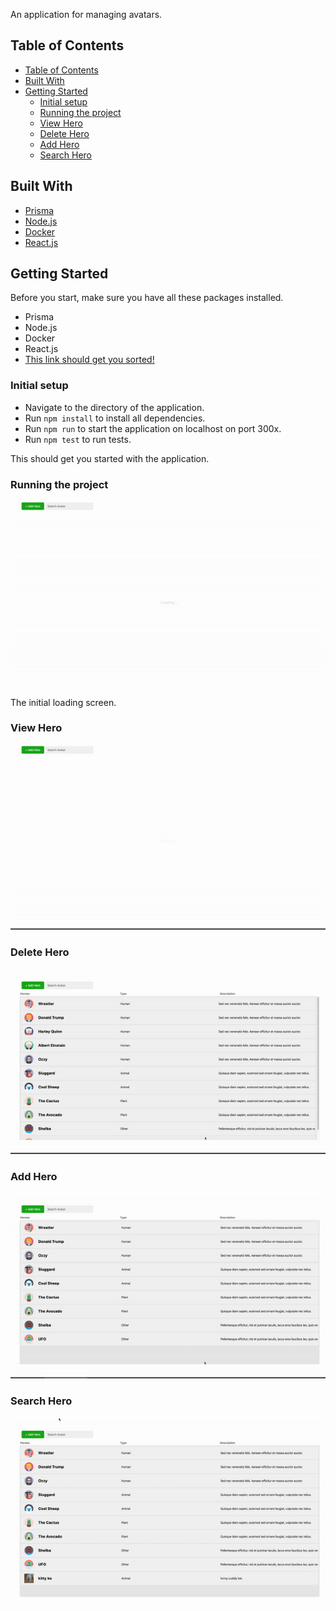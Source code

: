 <!-- TABLE OF CONTENTS -->

An application for managing avatars.

## Table of Contents

- [Table of Contents](#table-of-contents)
- [Built With](#built-with)
- [Getting Started](#getting-started)
  - [Initial setup](#initial-setup)
  - [Running the project](#running-the-project)
  - [View Hero](#view-hero)
  - [Delete Hero](#delete-hero)
  - [Add Hero](#add-hero)
  - [Search Hero](#search-hero)


## Built With

- [Prisma](https://www.prisma.io/)
- [Node.js](https://node.js.org/)
- [Docker](https://www.docker.com/)
- [React.js](https://reactjs.org/)
<!-- GETTING STARTED -->

## Getting Started

Before you start, make sure you have all these packages installed. 
 - Prisma
 - Node.js
 - Docker
 - React.js
 - [ This link should get you sorted!](https://github.com/netguru/heroes-api/blob/master/README.md)

### Initial setup

   * Navigate to the directory of the application.
   * Run `npm install` to install all dependencies.
   * Run `npm run` to start the application on localhost on port 300x.
   * Run `npm test` to run tests.

This should get you started with the application. 

### Running the project

![Alt Text](./imgs/init.gif)

The initial loading screen.



### View Hero
![Alt Text](./imgs/view.gif)


### Delete Hero
![Alt Text](./imgs/delete.gif)


### Add Hero

![Alt Text](./imgs/add.gif)


### Search Hero
![Alt text](./imgs/search.gif)